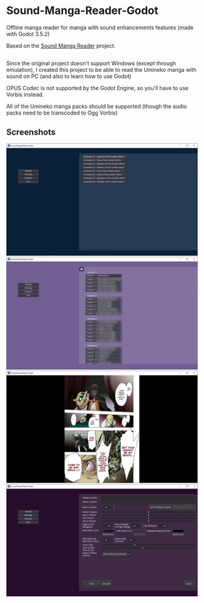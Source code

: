 # Sound-Manga-Reader-Godot
Offline manga reader for manga with sound enhancements features (made with Godot 3.5.2)

Based on the [Sound Manga Reader](https://gitlab.com/papjul/sound-manga-reader/) project.
##

Since the original project doesn't support Windows (except through emulation), I created this project to be able to read the Umineko manga with sound on PC (and also to learn how to use Godot)

OPUS Codec is not supported by the Godot Engine, so you'll have to use Vorbis instead.

All of the Umineko manga packs should be supported (though the audio packs need to be transcoded to Ogg Vorbis)

## Screenshots

![Manga List](https://raw.githubusercontent.com/MrPoblin/screenshots/main/Sound-Manga-Reader-Godot/smrg_1.png)
![Chapter List](https://raw.githubusercontent.com/MrPoblin/screenshots/main/Sound-Manga-Reader-Godot/smrg_2.png)
![Reader](https://raw.githubusercontent.com/MrPoblin/screenshots/main/Sound-Manga-Reader-Godot/smrg_3.png)
![Settings](https://raw.githubusercontent.com/MrPoblin/screenshots/main/Sound-Manga-Reader-Godot/smrg_4.png)
